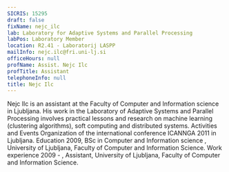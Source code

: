 ```yaml
---
SICRIS: 15295
draft: false
fixName: nejc_ilc
lab: Laboratory for Adaptive Systems and Parallel Processing
labPos: Laboratory Member
location: R2.41 - Laboratorij LASPP
mailInfo: nejc.ilc@fri.uni-lj.si
officeHours: null
profName: Assist. Nejc Ilc
profTitle: Assistant
telephoneInfo: null
title: Nejc Ilc
---
```



Nejc Ilc is an assistant at the Faculty of Computer and Information science in Ljubljana. His work in the Laboratory of Adaptive Systems and Parallel Processing involves practical lessons and research on machine learning (clustering algorithms), soft computing and distributed systems.
Activities and Events
Organization of the international conference ICANNGA 2011 in Ljubljana.
Education
2009, BSc in Computer and Information science , University of Ljubljana, Faculty of Computer and Information Science.
Work experience
2009 - , Assistant, University of Ljubljana, Faculty of Computer and Information Science.